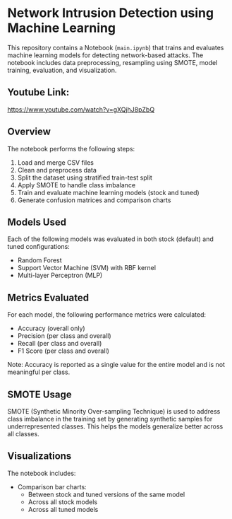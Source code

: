 # Network Intrusion Detection using Machine Learning

This repository contains a Notebook (`main.ipynb`) that trains and evaluates machine learning models for detecting network-based attacks. The notebook includes data preprocessing, resampling using SMOTE, model training, evaluation, and visualization.

## Youtube Link:
https://www.youtube.com/watch?v=gXQjhJ8pZbQ

## Overview

The notebook performs the following steps:

1. Load and merge CSV files
2. Clean and preprocess data
3. Split the dataset using stratified train-test split
4. Apply SMOTE to handle class imbalance
5. Train and evaluate machine learning models (stock and tuned)
6. Generate confusion matrices and comparison charts

## Models Used

Each of the following models was evaluated in both stock (default) and tuned configurations:

- Random Forest
- Support Vector Machine (SVM) with RBF kernel
- Multi-layer Perceptron (MLP)

## Metrics Evaluated

For each model, the following performance metrics were calculated:

- Accuracy (overall only)
- Precision (per class and overall)
- Recall (per class and overall)
- F1 Score (per class and overall)

Note: Accuracy is reported as a single value for the entire model and is not meaningful per class.

## SMOTE Usage

SMOTE (Synthetic Minority Over-sampling Technique) is used to address class imbalance in the training set by generating synthetic samples for underrepresented classes. This helps the models generalize better across all classes.

## Visualizations

The notebook includes:

- Comparison bar charts:
  - Between stock and tuned versions of the same model
  - Across all stock models
  - Across all tuned models



